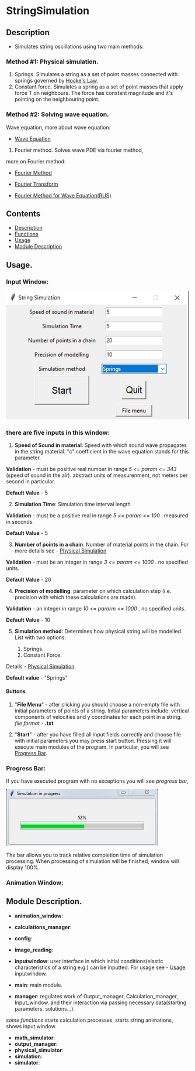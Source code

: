 # StringSimulation

## Description
* Simulates string oscillations using two main methods:

### Method #1: Physical simulation.
1. Springs.
Simulates a string as a set of point masses connected with springs governed by [Hooke's Law](https://en.wikipedia.org/wiki/Hooke%27s_law).
2. Constant force.
Simulates a spring as a set of point masses that apply force T on neighbours. The force has constant magnitude and it's pointing on the neighbouring point.

### Method #2: Solving wave equation.
Wave equation, more about wave equation:

+ [Wave Equation](https://en.wikipedia.org/wiki/Wave_equation)

1. Fourier method.
Solves wave PDE via fourier method, 

more on Fourier method:

+ [Fourier Method](https://www.roe.ac.uk/japwww/teaching/fourier/fourier_lectures_part5.pdf)

+ [Fourier Transform](https://en.wikipedia.org/wiki/Fourier_transform)

+ [Fourier Method for Wave Equation(RUS)](http://window.edu.ru/resource/137/47137/files/sssu081.pdf)



## Contents
- [Description](#description)
- [Functions](#description)
- [Usage](#usage)
- [Module Description](#module-description)


## Usage.

### **Input Window**:


![Image of InpWdw](https://github.com/AlexGameTester/StringSimulation/blob/master/images%20for%20readme/InputWdw.png)



### there are five inputs in this window:

1. **Speed of Sound in material**: Speed with which sound wave propagates in the string material. 
"c" coefficient in the wave equation stands for this parameter.

**Validation** - must be positive real number in range  *5 <= param <= 343*  (speed of sound in the air).
abstract units of measurenment, not meters per second in particular.

**Default Value** - 5


2. **Simulation Time**: Simulation time interval length. 

**Validation** - must be a positive real in range  *5 <= param <= 100* .
measured in seconds.

**Default Value** - 5


3. **Number of points in a chain**: Number of material points in the chain. For more details see - [Physical Simulation](#description)

**Validation** - must be an integer in range  *3 <= param <= 1000* .
no specified units. 

**Default Value** - 20


4. **Precision of modelling**: parameter on which calculation step (i.e. precision with which these calculations are made).

**Validation** - an integer in range  *10 <= pararm <= 1000* .
no specified units.

**Default Value** - 10


5. **Simulation method**: Determines how physical string will be modelled. List with two options:
  
    1. Springs.
    2. Constant Force.

Details - [Physical Simulation](#description).

**Default value** - "Springs"

#### Buttons ####

1. "**File Menu**" - after clicking you should choose a non-empty file with initial parameters of points of a string. Initial parameters include:
vertical components of velocities and y coordinates for each point in a string.
*file format* - **.txt**

2. "**Start**" - after you have filled all input fields correctly and choose file with initial parameters you may press start button. 
Pressing it will execute main modules of the program. In particular, you will see [Progress Bar](#progress-bar).


### **Progress Bar**:


If you have executed program with no exceptions you will see *progress bar*, 

![Image of PgrBr](https://github.com/AlexGameTester/StringSimulation/blob/master/images%20for%20readme/Безымянный.png)

The bar allows you to track relative completion time of simulation processing. 
When processing of simulation will be finished, window will display 100%.

### **Animation Window**:




## Module Description.



* **animation_window**:
* **calculations_manager**:
* **config**: 
* **image_reading**: 

* **inputwindow**: user interface in which initial conditions(elastic characteristics of a string e.g.) can be inputted. For usage see - [Usage](#usage) inputwindow.

* **main**: main module.

* **manager**: regulates work of Output_manager, Calculation_manager, Input_window. and their interaction via passing necessary data(starting parameters, solutions...).

*some functions*:starts calculation processes, starts string animations, shows input window.

* **math_simulator**:
* **output_manager**:
* **physical_simulator**:
* **simulation**:
* **simulator**:
